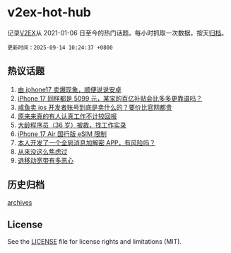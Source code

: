# v2ex-hot-hub

 记录[V2EX](https://www.v2ex.com/)从 2021-01-06 日至今的热门话题。每小时抓取一次数据，按天[归档](archives)。

`更新时间：2025-09-14 10:24:37 +0800`

## 热议话题

1. [由 iphone17 卖爆现象，顺便说说安卓](https://www.v2ex.com/t/1158934)
1. [iPhone 17 同样都是 5099 元，某宝的百亿补贴会比多多更靠谱吗？](https://www.v2ex.com/t/1158965)
1. [咸鱼卖 ios 开发者账号到底是卖什么的？要价比官网都贵](https://www.v2ex.com/t/1158950)
1. [原来来真的有人认真工作不计较回报](https://www.v2ex.com/t/1158972)
1. [大龄程序员（36 岁）被裁，找工作实录](https://www.v2ex.com/t/1158933)
1. [iPhone 17 Air 国行版 eSIM 限制](https://www.v2ex.com/t/1159036)
1. [本人开发了一个全局消息加解密 APP，有风险吗？](https://www.v2ex.com/t/1159041)
1. [从来没这么焦虑过](https://www.v2ex.com/t/1159011)
1. [退移动宽带有多恶心](https://www.v2ex.com/t/1158957)

## 历史归档

[archives](archives)

## License

See the [LICENSE](LICENSE) file for license rights and limitations (MIT).
